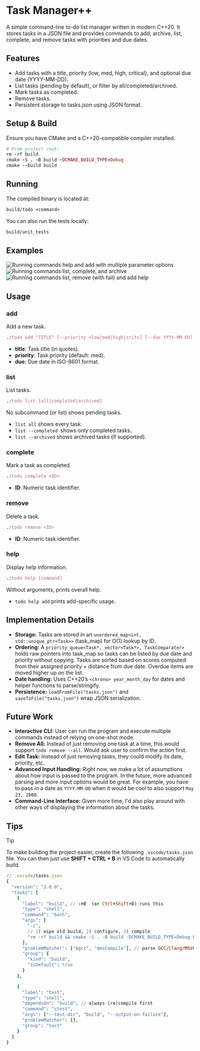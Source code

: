 # Task Manager++

A simple command-line to-do list manager written in modern C++20. It stores tasks in a JSON file and provides commands to add, archive, list, complete, and remove tasks with priorities and due dates.

## Features
- Add tasks with a title, priority (low, med, high, critical), and optional due date (YYYY-MM-DD).
- List tasks (pending by default), or filter by all/completed/archived.
- Mark tasks as completed.
- Remove tasks.
- Persistent storage to tasks.json using JSON format.

## Setup & Build
Ensure you have CMake and a C++20-compatible compiler installed.
```ruby
# From project root:
rm -rf build
cmake -S . -B build -DCMAKE_BUILD_TYPE=Debug
cmake --build build
```

## Running
The compiled binary is located at:
```ruby
build/todo <command>
```
You can also run the tests locally:
```ruby
build/unit_tests
```
## Examples
![Running commands help and add with multiple parameter options](public/first_commands.png)
![Running commands list, complete, and archive ](public/middle_commands.png)
![Running commands list, remove (with fail) and add help](public/final_commands.png)

## Usage
### add
Add a new task.
```ruby
./todo add "TITLE" [--priority <low|med|high|crit>] [--due YYYY-MM-DD]
```
- **title**: Task title (in quotes).
- **priority**: Task priority (default: med).
- **due**: Due date in ISO-8601 format.

### list
List tasks.
```ruby
./todo list [all|completed|archived]
```
No subcommand (or list) shows pending tasks.

- `list all` shows every task.
- `list --completed `shows only completed tasks.
- `list --archived` shows archived tasks (if supported).

### complete
Mark a task as completed.
```ruby
./todo complete <ID>
```

- **ID**: Numeric task identifier.

### remove
Delete a task.
```ruby
./todo remove <ID>
```
- **ID**: Numeric task identifier.

### help
Display help information.
```ruby
./todo help [command]
```
Without arguments, prints overall help.

- `todo help add` prints add-specific usage.

## Implementation Details
- **Storage:** Tasks are stored in an `unordered_map<int, std::unique_ptr<Task>>` (task_map) for O(1) lookup by ID.
- **Ordering:** A `priority_queue<Task*, vector<Task*>, TaskComparator>` holds raw pointers into task_map so tasks can be listed by due date and priority without copying. Tasks are sorted based on scores computed from their assigned priority + distance from due date. Overdue items are moved higher up on the list.
- **Date handling:** Uses C++20’s `<chrono> year_month_day` for dates and helper functions to parse/stringify.
- **Persistence:** `loadFromFile("tasks.json")` and `saveToFile("tasks.json")` wrap JSON serialization.

## Future Work
- **Interactive CLI:** User can run the program and execute multiple commands instead of relying on one-shot mode.
- **Remove All:** Instead of just removing one task at a time, this would support `todo remove --all`. Would ask user to confirm the action first.
- **Edit Task:** Instead of just removing tasks, they could modify its date, priority, etc.
- **Advanced Input Handling:** Right now, we make a lot of assumptions about how input is passed to the program. In the future, more advanced parsing and more input options would be great. For example, you have to pass in a date as `YYYY-MM-DD` when it would be cool to also support `May 23, 2000`.
- **Command-Line Interface:** Given more time, I'd also play around with other ways of displaying the information about the tasks.

## Tips
> [!TIP] 
> To make building the project easier, create the following `.vscode/tasks.json` file. 
> You can then just use **SHIFT + CTRL + B** in VS Code to automatically build.
> 
```ruby
// .vscode/tasks.json
{
  "version": "2.0.0",
  "tasks": [
    {
      "label": "build", // ⇧⌘B  (or Ctrl+Shift+B) runs this
      "type": "shell",
      "command": "bash",
      "args": [
        "-c",
        // 1) wipe old build, 2) configure, 3) compile
        "rm -rf build && cmake -S . -B build -DCMAKE_BUILD_TYPE=Debug && cmake --build build"
      ],
      "problemMatcher": ["$gcc", "$msCompile"], // parse GCC/Clang/MSVC errors
      "group": {
        "kind": "build",
        "isDefault": true
      }
    },

    {
      "label": "test",
      "type": "shell",
      "dependsOn": "build", // always (re)compile first
      "command": "ctest",
      "args": ["--test-dir", "build", "--output-on-failure"],
      "problemMatcher": [],
      "group": "test"
    }
  ]
}
```